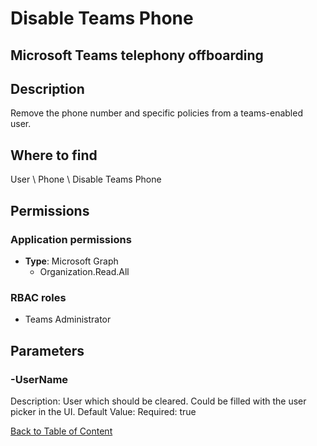 # Disable Teams Phone

## Microsoft Teams telephony offboarding

## Description
Remove the phone number and specific policies from a teams-enabled user.

## Where to find
User \ Phone \ Disable Teams Phone

## Permissions
### Application permissions
- **Type**: Microsoft Graph
  - Organization.Read.All

### RBAC roles
- Teams Administrator


## Parameters
### -UserName
Description: User which should be cleared. Could be filled with the user picker in the UI.
Default Value: 
Required: true


[Back to Table of Content](../../../README.md)

